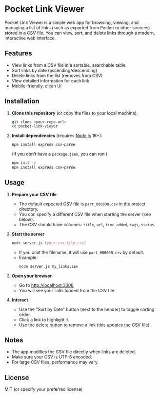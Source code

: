 # Pocket Link Viewer

Pocket Link Viewer is a simple web app for browsing, viewing, and managing a list of links (such as exported from Pocket or other sources) stored in a CSV file. You can view, sort, and delete links through a modern, interactive web interface.

## Features
- View links from a CSV file in a sortable, searchable table
- Sort links by date (ascending/descending)
- Delete links from the list (removes from CSV)
- View detailed information for each link
- Mobile-friendly, clean UI

## Installation

1. **Clone this repository** (or copy the files to your local machine):
   ```bash
   git clone <your-repo-url>
   cd pocket-link-viewer
   ```
2. **Install dependencies** (requires [Node.js](https://nodejs.org/) 16+):
   ```bash
   npm install express csv-parse
   ```
   (If you don't have a `package.json`, you can run:)
   ```bash
   npm init -y
   npm install express csv-parse
   ```

## Usage

1. **Prepare your CSV file**
   - The default expected CSV file is `part_000000.csv` in the project directory.
   - You can specify a different CSV file when starting the server (see below).
   - The CSV should have columns: `title`, `url`, `time_added`, `tags`, `status`.

2. **Start the server**
   ```bash
   node server.js [your-csv-file.csv]
   ```
   - If you omit the filename, it will use `part_000000.csv` by default.
   - Example:
     ```bash
     node server.js my_links.csv
     ```

3. **Open your browser**
   - Go to [http://localhost:3008](http://localhost:3008)
   - You will see your links loaded from the CSV file.

4. **Interact**
   - Use the "Sort by Date" button (next to the header) to toggle sorting order.
   - Click a link to highlight it.
   - Use the delete button to remove a link (this updates the CSV file).

## Notes
- The app modifies the CSV file directly when links are deleted.
- Make sure your CSV is UTF-8 encoded.
- For large CSV files, performance may vary.

## License
MIT (or specify your preferred license)
